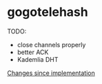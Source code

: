 # gogotelehash

TODO:

- close channels properly
- better ACK
- Kademlia DHT

[Changes since implementation](https://github.com/telehash/telehash.org/compare/feb3421b36a03e97f395f014a494f5dc90695f04...master)
